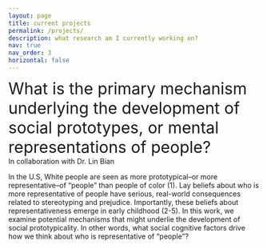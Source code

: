 ```yaml
---
layout: page
title: current projects
permalink: /projects/
description: what research am I currently working on?
nav: true
nav_order: 3
horizontal: false
---
```

<font size="6">What is the primary mechanism underlying the development of social prototypes, or mental representations of people?</font>  
In collaboration with Dr. Lin Bian 


In the U.S, White people are seen as more prototypical–or more representative–of “people” than people of color (1). Lay beliefs about who is more representative of people have serious, real-world consequences related to stereotyping and prejudice. Importantly, these beliefs about representativeness emerge in early childhood (2-5). In this work, we examine potential mechanisms that might underlie the development of social prototypicality. In other words, what social cognitive factors drive how we think about who is representative of “people”? 
